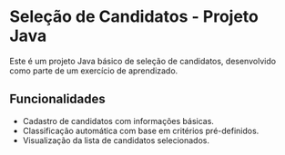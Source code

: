 # Seleção de Candidatos - Projeto Java

Este é um projeto Java básico de seleção de candidatos, desenvolvido como parte de um exercício de aprendizado.

## Funcionalidades

- Cadastro de candidatos com informações básicas.
- Classificação automática com base em critérios pré-definidos.
- Visualização da lista de candidatos selecionados.
